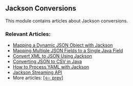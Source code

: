 ## Jackson Conversions

This module contains articles about Jackson conversions.

### Relevant Articles:
- [Mapping a Dynamic JSON Object with Jackson](https://www.baeldung.com/jackson-mapping-dynamic-object)
- [Mapping Multiple JSON Fields to a Single Java Field](https://www.baeldung.com/json-multiple-fields-single-java-field)
- [Convert XML to JSON Using Jackson](https://www.baeldung.com/jackson-convert-xml-json)
- [Converting JSON to CSV in Java](https://www.baeldung.com/java-converting-json-to-csv)
- [How to Process YAML with Jackson](https://www.baeldung.com/jackson-yaml)
- [Jackson Streaming API](https://www.baeldung.com/jackson-streaming-api)
- More articles: [[<-- prev]](../jackson-conversions)

